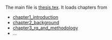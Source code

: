 The main file is [thesis.tex](./thesis.tex).
It loads chapters from 

- [chapter1_introduction](chapter1_introduction.tex)
- [chapter2_background](chapter2_background.tex)
- [chapter3_rq_and_methodology](chapter3_rq_and_methodology.tex)
- ...
